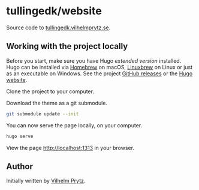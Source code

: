 # tullingedk/website

Source code to [tullingedk.vilhelmprytz.se](https://tullingedk.vilhelmprytz.se).

## Working with the project locally

Before you start, make sure you have Hugo *extended version* installed. Hugo can be installed via [Homebrew](https://brew.sh/index_sv) on macOS, [Linuxbrew](https://docs.brew.sh/Homebrew-on-Linux) on Linux or just as an executable on Windows. See the project [GitHub releases](https://github.com/gohugoio/hugo/releases) or the [Hugo website](https://gohugo.io).

Clone the project to your computer.

Download the theme as a git submodule.

```bash
git submodule update --init
```

You can now serve the page locally, on your computer.

```bash
hugo serve
```

View the page [http://localhost:1313](http://localhost:1313) in your browser.

## Author

Initially written by [Vilhelm Prytz](https://github.com/VilhelmPrytz).
